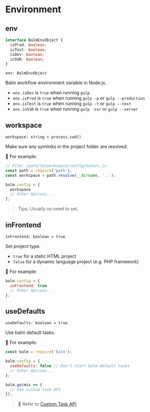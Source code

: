 # Environment

## env

```ts
interface BalmEnvObject {
  isProd: boolean;
  isTest: boolean;
  isDev: boolean;
  inSSR: boolean;
}
```

`env: BalmEnvObject`

Balm workflow environment variable in Node.js.

- `env.isDev` is `true` when running `gulp`
- `env.isProd` is `true` when running `gulp -p` or `gulp --production`
- `env.isTest` is `true` when running `gulp -t` or `gulp --test`
- `env.inSSR` is `true` when running `gulp -ssr` or `gulp --server`

## workspace

`workspace: string = process.cwd()`

Make sure any symlinks in the project folder are resolved.

:chestnut: For example:

```js
// File: /path/to/workspace/config/balmrc.js
const path = require('path');
const workspace = path.resolve(__dirname, '..');

balm.config = {
  workspace
  // Other Options...
};
```

> Tips: Usually no need to set.

## inFrontend

`inFrontend: boolean = true`

Set project type.

- `true` for a static HTML project
- `false` for a dynamic language project (e.g. PHP framework)

:chestnut: For example:

```js
balm.config = {
  inFrontend: true
  // Other Options...
};
```

## useDefaults

`useDefaults: boolean = true`

Use balm default tasks.

:chestnut: For example:

```js
const balm = require('balm');

balm.config = {
  useDefaults: false // Don't start balm default tasks
  // Other Options...
};

balm.go(mix => {
  // Use custom task API
});
```

> :page_with_curl: Refer to [Custom Task API](../api/)

